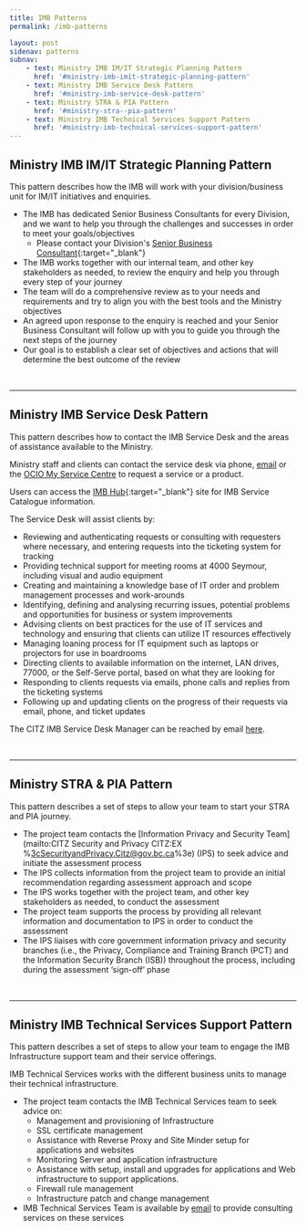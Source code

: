 ```yaml
---
title: IMB Patterns
permalink: /imb-patterns

layout: post
sidenav: patterns
subnav:
    - text: Ministry IMB IM/IT Strategic Planning Pattern
      href: '#ministry-imb-imit-strategic-planning-pattern'
    - text: Ministry IMB Service Desk Pattern
      href: '#ministry-imb-service-desk-pattern'
    - text: Ministry STRA & PIA Pattern
      href: '#ministry-stra--pia-pattern'
    - text: Ministry IMB Technical Services Support Pattern
      href: '#ministry-imb-technical-services-support-pattern'
---
```

## Ministry IMB IM/IT Strategic Planning Pattern
This pattern describes how the IMB will work with your division/business unit for IM/IT initiatives and enquiries.

- The IMB has dedicated Senior Business Consultants for every Division, and we want to help you through the challenges and successes in order to meet your goals/objectives
    - Please contact your Division's [Senior Business Consultant](https://intranet.gov.bc.ca/thehub/ocio/ocio-enterprise-services/imb){:target="_blank"}
- The IMB works together with our internal team, and other key stakeholders as needed, to review the enquiry and help you through every step of your journey
- The team will do a comprehensive review as to your needs and requirements and try to align you with the best tools and the Ministry objectives
- An agreed upon response to the enquiry is reached and your Senior Business Consultant will follow up with you to guide you through the next steps of the journey
- Our goal is to establish a clear set of objectives and actions that will determine the best outcome of the review

<br>
<hr style="height:2px;border-width:0;color:gray;background-color:gray">

## Ministry IMB Service Desk Pattern
This pattern describes how to contact the IMB Service Desk and the areas of assistance available to the Ministry.

Ministry staff and clients can contact the service desk via phone, [email](mailto:CITZIMBSD@gov.bc.ca) or the [OCIO My Service Centre](https://ociomysc.service-now.com/sp) to request a service or a product.

Users can access the [IMB Hub](https://intranet.gov.bc.ca/thehub/ocio/ocio-enterprise-services/imb){:target="_blank"} site for  IMB Service Catalogue information.

The Service Desk will assist clients by:
- Reviewing and authenticating requests or consulting with requesters where necessary, and entering requests into the ticketing system for tracking
- Providing technical support for meeting rooms at 4000 Seymour, including visual and audio equipment
- Creating and maintaining a knowledge base of IT order and problem management processes and work-arounds
- Identifying, defining and analysing recurring issues, potential problems and opportunities for business or system improvements
- Advising clients on best practices for the use of IT services and technology and ensuring that clients can utilize IT resources effectively
- Managing loaning process for IT equipment such as laptops or projectors for use in boardrooms
- Directing clients to available information on the internet, LAN drives, 77000, or the Self-Serve portal, based on what they are looking for 
- Responding to clients requests via emails, phone calls and replies from the ticketing systems
- Following up and updating clients on the progress of their requests via email, phone, and ticket updates

The CITZ IMB Service Desk Manager can be reached by email [here](mailto:gladys.gatobu@gov.bc.ca).

<br>
<hr style="height:2px;border-width:0;color:gray;background-color:gray">

## Ministry STRA & PIA Pattern
This pattern describes a set of steps to allow your team to start your STRA and PIA journey.
- The project team contacts the [Information Privacy and Security Team](mailto:CITZ Security and Privacy CITZ:EX %3cSecurityandPrivacy.Citz@gov.bc.ca%3e) (IPS) to seek advice and initiate the assessment process
- The IPS collects information from the project team to provide an initial recommendation regarding assessment approach and scope
- The IPS works together with the project team, and other key stakeholders as needed, to conduct the assessment
- The project team supports the process by providing all relevant information and documentation to IPS in order to conduct the assessment
- The IPS liaises with core government information privacy and security branches (i.e., the Privacy, Compliance and Training Branch (PCT) and the Information Security Branch (ISB)) throughout the process, including during the assessment ‘sign-off’ phase

<br>
<hr style="height:2px;border-width:0;color:gray;background-color:gray">

## Ministry IMB Technical Services Support Pattern
This pattern describes a set of steps to allow your team to engage the IMB Infrastructure support team and their service offerings.

IMB Technical Services works with the different business units to manage their technical infrastructure.
- The project team contacts the IMB Technical Services team to seek advice on:
    - Management and provisioning of Infrastructure
    - SSL certificate management
    - Assistance with Reverse Proxy and Site Minder setup for applications and websites
    - Monitoring Server and application infrastructure
    - Assistance with setup, install and upgrades for applications and Web infrastructure to support applications.
    - Firewall rule management
    - Infrastructure patch and change management
- IMB Technical Services Team is available by [email](mailto:CITZIMBTechServ@gov.bc.ca) to provide consulting services on these services